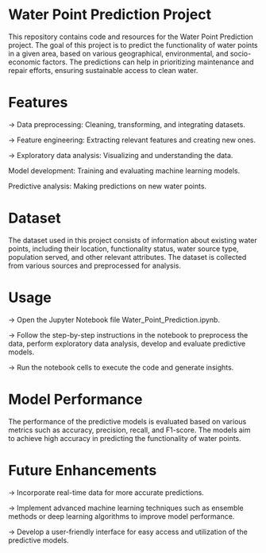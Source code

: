 # Water Point Prediction Project
This repository contains code and resources for the Water Point Prediction project. The goal of this project is to predict the functionality of water points in a given area, based on various geographical, environmental, and socio-economic factors. The predictions can help in prioritizing maintenance and repair efforts, ensuring sustainable access to clean water.

# Features
-> Data preprocessing: Cleaning, transforming, and integrating datasets.

-> Feature engineering: Extracting relevant features and creating new ones.

-> Exploratory data analysis: Visualizing and understanding the data.

Model development: Training and evaluating machine learning models.

Predictive analysis: Making predictions on new water points.
# Dataset
The dataset used in this project consists of information about existing water points, including their location, functionality status, water source type, population served, and other relevant attributes. The dataset is collected from various sources and preprocessed for analysis.

# Usage
-> Open the Jupyter Notebook file Water_Point_Prediction.ipynb.

-> Follow the step-by-step instructions in the notebook to preprocess the data, perform exploratory data analysis, develop and evaluate predictive models.

-> Run the notebook cells to execute the code and generate insights.
# Model Performance
The performance of the predictive models is evaluated based on various metrics such as accuracy, precision, recall, and F1-score. The models aim to achieve high accuracy in predicting the functionality of water points.

# Future Enhancements
-> Incorporate real-time data for more accurate predictions.

-> Implement advanced machine learning techniques such as ensemble methods or deep learning algorithms to improve model performance.

-> Develop a user-friendly interface for easy access and utilization of the predictive models.
